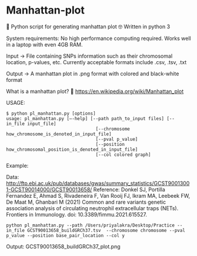 # Manhattan-plot

🐍 Python script for generating manhattan plot 🤓
Written in python 3

System requirements: No high performance computing required. Works well in a laptop with even 4GB RAM. 

Input -> File containing SNPs information such as their chromosomal location, p-values, etc. Currently acceptable formats include .csv, .tsv, .txt 

Output -> A manhattan plot in .png format with colored and black-white format 

What is a manhattan plot? 🤔 https://en.wikipedia.org/wiki/Manhattan_plot 

USAGE: 

    $ python pl_manhattan.py [options]
    usage: pl_manhattan.py [—-help] [--path path_to_input files] [--in_file input_file] 
                                      [--chromosome how_chromosome_is_denoted_in_input_file] 
                                      [--pval p_value] 
                                      [--position how_chromosomal_position_is_denoted_in_input_file] 
                                      [--col colored graph]  
    

Example:

Data: http://ftp.ebi.ac.uk/pub/databases/gwas/summary_statistics/GCST90013001-GCST90014000/GCST90013658/
Reference: Donkel SJ, Portilla Fernandez E, Ahmad S, Rivadeneira F, Van Rooij FJ, Ikram MA, Leebeek FW,  De Maat M, Ghanbari M (2021) Common and rare variants genetic association analysis of circulating neutrophil extracellular traps (NETs). Frontiers in Immunology. doi: 10.3389/fimmu.2021.615527.

    python pl_manhattan.py --path /Users/priyalakra/Desktop/Practice --in_file GCST90013658_buildGRCh37.tsv  --chromosome chromosome --pval p_value --position base_pair_location --col y

Output: GCST90013658_buildGRCh37_plot.png 


